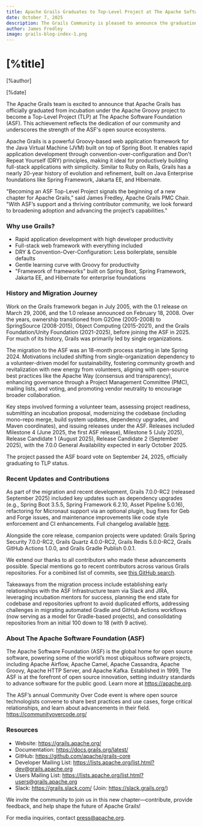 ```yaml
---
title: Apache Grails Graduates to Top-Level Project at The Apache Software Foundation
date: October 7, 2025
description: The Grails Community is pleased to announce the graduation to Top-Level Project at The Apache Software Foundation.
author: James Fredley
image: grails-blog-index-1.png
---
```


# [%title]

[%author]

[%date]

The Apache Grails team is excited to announce that Apache Grails has officially graduated from incubation under the Apache Groovy project to become a Top-Level Project (TLP) at The Apache Software Foundation (ASF). This achievement reflects the dedication of our community and underscores the strength of the ASF's open source ecosystems.

Apache Grails is a powerful Groovy-based web application framework for the Java Virtual Machine (JVM) built on top of Spring Boot. It enables rapid application development through convention-over-configuration and Don't Repeat Yourself (DRY) principles, making it ideal for productively building full-stack applications with simplicity. Similar to Ruby on Rails, Grails has a nearly 20-year history of evolution and refinement, built on Java Enterprise foundations like Spring Framework, Jakarta EE, and Hibernate.

"Becoming an ASF Top-Level Project signals the beginning of a new chapter for Apache Grails," said James Fredley, Apache Grails PMC Chair. "With ASF’s support and a thriving contributor community, we look forward to broadening adoption and advancing the project’s capabilities."

### Why use Grails?
- Rapid application development with high developer productivity
- Full-stack web framework with everything included
- DRY & Convention-Over-Configuration: Less boilerplate, sensible defaults
- Gentle learning curve with Groovy for productivity
- "Framework of frameworks" built on Spring Boot, Spring Framework, Jakarta EE, and Hibernate for enterprise foundations

### History and Migration Journey
Work on the Grails framework began in July 2005, with the 0.1 release on March 29, 2006, and the 1.0 release announced on February 18, 2008. Over the years, ownership transitioned from G2One (2005-2008) to SpringSource (2008-2015), Object Computing (2015-2021), and the Grails Foundation/Unity Foundation (2021-2025), before joining the ASF in 2025. For much of its history, Grails was primarily led by single organizations.

The migration to the ASF was an 18-month process starting in late Spring 2024. Motivations included shifting from single-organization dependency to a volunteer-driven model for sustainability, fostering community growth and revitalization with new energy from volunteers, aligning with open-source best practices like the Apache Way (consensus and transparency), enhancing governance through a Project Management Committee (PMC), mailing lists, and voting, and promoting vendor neutrality to encourage broader collaboration.

Key steps involved forming a volunteer team, assessing project readiness, submitting an incubation proposal, modernizing the codebase (including mono-repo merge, build system updates, dependency upgrades, and Maven coordinates), and issuing releases under the ASF. Releases included Milestone 4 (June 2025, the first ASF release), Milestone 5 (July 2025), Release Candidate 1 (August 2025), Release Candidate 2 (September 2025), with the 7.0.0 General Availability expected in early October 2025.

The project passed the ASF board vote on September 24, 2025, officially graduating to TLP status.

### Recent Updates and Contributions
As part of the migration and recent development, Grails 7.0.0-RC2 (released September 2025) included key updates such as dependency upgrades (e.g., Spring Boot 3.5.5, Spring Framework 6.2.10, Asset Pipeline 5.0.16), refactoring for Micronaut support via an optional plugin, bug fixes for Geb and Forge issues, and maintenance improvements like code style enforcement and CI enhancements. Full changelog available [here](https://github.com/apache/grails-core/compare/v7.0.0-RC1...v7.0.0-RC2).

Alongside the core release, companion projects were updated: Grails Spring Security 7.0.0-RC2, Grails Quartz 4.0.0-RC2, Grails Redis 5.0.0-RC2, Grails GitHub Actions 1.0.0, and Grails Gradle Publish 0.0.1.

We extend our thanks to all contributors who made these advancements possible. Special mentions go to recent contributors across various Grails repositories. For a combined list of commits, see [this GitHub search](https://github.com/search?q=repo%3Aapache%2Fgrails-core+repo%3Aapache%2Fgrails-spring-security+repo%3Aapache%2Fgrails-static-website+repo%3Aapache%2Fgrails-forge-ui+repo%3Aapache%2Fgrails-quartz+repo%3Aapache%2Fincubator-grails-gradle-publish+repo%3Agrails-redis+repo%3Agrails-github-actions+is%3Apublic&type=commits&s=committer-date&o=desc).

Takeaways from the migration process include establishing early relationships with the ASF Infrastructure team via Slack and JIRA, leveraging incubation mentors for success, planning the end state for codebase and repositories upfront to avoid duplicated efforts, addressing challenges in migrating automated Gradle and GitHub Actions workflows (now serving as a model for Gradle-based projects), and consolidating repositories from an initial 100 down to 18 (with 9 active).

### About The Apache Software Foundation (ASF)
The Apache Software Foundation (ASF) is the global home for open source software, powering some of the world’s most ubiquitous software projects, including Apache Airflow, Apache Camel, Apache Cassandra, Apache Groovy, Apache HTTP Server, and Apache Kafka. Established in 1999, The ASF is at the forefront of open source innovation, setting industry standards to advance software for the public good. Learn more at https://apache.org.

The ASF’s annual Community Over Code event is where open source technologists convene to share best practices and use cases, forge critical relationships, and learn about advancements in their field. https://communityovercode.org/

### Resources
- Website: https://grails.apache.org/
- Documentation: https://docs.grails.org/latest/
- GitHub: https://github.com/apache/grails-core
- Developer Mailing List: https://lists.apache.org/list.html?dev@grails.apache.org
- Users Mailing List: https://lists.apache.org/list.html?users@grails.apache.org
- Slack: https://grails.slack.com/ (Join: https://slack.grails.org/)

We invite the community to join us in this new chapter—contribute, provide feedback, and help shape the future of Apache Grails!

For media inquiries, contact press@apache.org.
